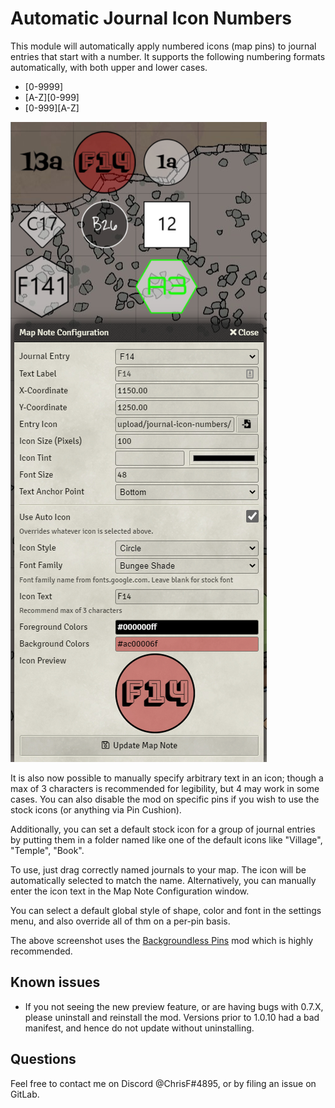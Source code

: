# Automatic Journal Icon Numbers


This module will automatically apply numbered icons (map pins) to journal entries that start with a number.  It supports the following numbering formats automatically, with both upper and lower cases.

* [0-9999]
* [A-Z][0-999]
* [0-999][A-Z]

![Example of assorted pins on a map](example.png)

It is also now possible to manually specify arbitrary text in an icon; though a max of 3 characters is recommended for legibility, but 4 may work in some cases. You can also disable the mod on specific pins if you wish to use the stock icons (or anything via Pin Cushion).

Additionally, you can set a default stock icon for a group of journal entries by putting them in a folder named like one of the default icons like "Village", "Temple", "Book".

To use, just drag correctly named journals to your map. The icon will be automatically selected to match the name. Alternatively, you can manually enter the icon text in the Map Note Configuration window.



You can select a default global style of shape, color and font in the settings menu, and also override all of thm on a per-pin basis.

The above screenshot uses the [Backgroundless Pins](https://foundryvtt.com/packages/backgroundless-pins/) mod which is highly recommended.


## Known issues
* If you not seeing the new preview feature, or are having bugs with 0.7.X, please uninstall and reinstall the mod.  Versions prior to 1.0.10 had a bad manifest, and hence do not update without uninstalling.

## Questions
Feel free to contact me on Discord @ChrisF#4895, or by filing an issue on GitLab.